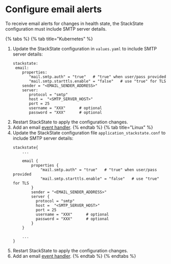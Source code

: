 # Configure email alerts

To receive email alerts for changes in health state, the StackState configuration must include SMTP server details. 

{% tabs %}
{% tab title="Kubernetes" %}

1. Update the StackState configuration in `values.yaml` to include SMTP server details:
    ```
   stackstate:
     email:
        properties:
           "mail.smtp.auth" = "true"   # "true" when user/pass provided   
           "mail.smtp.starttls.enable" = "false"   # use "true" for TLS
        sender = "<EMAIL_SENDER_ADDRESS>"
        server:
           protocol = "smtp"
           host =  "<SMTP_SERVER_HOST>"
           port = 25
           username = "XXX"      # optional
           password = "XXX"      # optional
    ``` 
2. Restart StackState to apply the configuration changes.
3. Add an email [event handler](/use/alerting.md#send-alerts-with-event-handlers).
{% endtab %}
{% tab title="Linux" %}
1. Update the StackState configuration file `application_stackstate.conf` to include SMTP server details:
    ```
    stackstate{
        ...

        email {
            properties {
                "mail.smtp.auth" = "true"   # "true" when user/pass provided   
                "mail.smtp.starttls.enable" = "false"   # use "true" for TLS
            }
            sender = "<EMAIL_SENDER_ADDRESS>"
            server {
              protocol = "smtp"
              host =  "<SMTP_SERVER_HOST>"
              port = 25
              username = "XXX"      # optional
              password = "XXX"      # optional
            }
        }
   
        ...
    }
   
    ``` 
2. Restart StackState to apply the configuration changes.
3. Add an email [event handler](/use/alerting.md#send-alerts-with-event-handlers).
{% endtab %}
{% endtabs %}